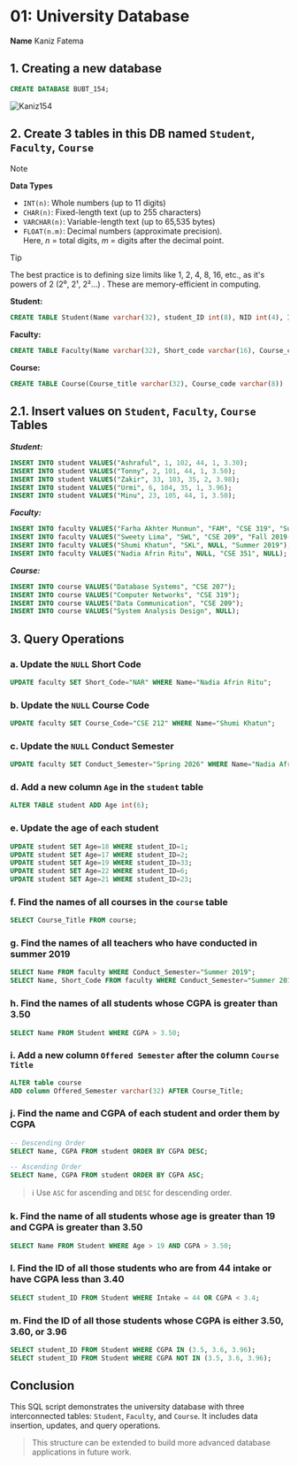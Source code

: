 # 01: University Database
**Name** Kaniz Fatema  

## 1. Creating a new database

```sql
CREATE DATABASE BUBT_154;
```
![Kaniz154](images/1.png)

## 2. Create 3 tables in this DB named `Student`, `Faculty`, `Course`

> [!NOTE]
> **Data Types**
> 
> - `INT(n)`: Whole numbers (up to 11 digits)
> - `CHAR(n)`: Fixed-length text (up to 255 characters)
> - `VARCHAR(n)`: Variable-length text (up to 65,535 bytes)
> - `FLOAT(n.m)`: Decimal numbers (approximate precision).  
>   Here, *n* = total digits, *m* = digits after the decimal point.

> [!TIP]
> The best practice is to defining size limits like 1, 2, 4, 8, 16, etc., as it's powers of 2 (2⁰, 2¹, 2²...) . These are memory-efficient in computing.

**Student:** 

```sql
CREATE TABLE Student(Name varchar(32), student_ID int(8), NID int(4), Intake int(2), section int(2), CGPA float(3.2))
```
**Faculty:** 
```sql
CREATE TABLE Faculty(Name varchar(32), Short_code varchar(16), Course_code varchar(16), Conduct_semester varchar(32))
```
**Course:** 
```sql
CREATE TABLE Course(Course_title varchar(32), Course_code varchar(8))
```
## 2.1. Insert values on `Student`, `Faculty`, `Course` Tables
***Student:***
```sql
INSERT INTO student VALUES("Ashraful", 1, 102, 44, 1, 3.30);
INSERT INTO student VALUES("Tonny", 2, 101, 44, 1, 3.50);
INSERT INTO student VALUES("Zakir", 33, 103, 35, 2, 3.98);
INSERT INTO student VALUES("Urmi", 6, 104, 35, 1, 3.96);
INSERT INTO student VALUES("Minu", 23, 105, 44, 1, 3.50);
```
***Faculty:***
```sql
INSERT INTO faculty VALUES("Farha Akhter Munmun", "FAM", "CSE 319", "Summer 2019");
INSERT INTO faculty VALUES("Sweety Lima", "SWL", "CSE 209", "Fall 2019-20");
INSERT INTO faculty VALUES("Shumi Khatun", "SKL", NULL, "Summer 2019");
INSERT INTO faculty VALUES("Nadia Afrin Ritu", NULL, "CSE 351", NULL);
```
***Course:***
```sql
INSERT INTO course VALUES("Database Systems", "CSE 207");
INSERT INTO course VALUES("Computer Networks", "CSE 319");
INSERT INTO course VALUES("Data Communication", "CSE 209");
INSERT INTO course VALUES("System Analysis Design", NULL);
```
## 3. Query Operations

### a. Update the `NULL` Short Code
```sql
UPDATE faculty SET Short_Code="NAR" WHERE Name="Nadia Afrin Ritu";
```
### b. Update the `NULL` Course Code

```sql
UPDATE faculty SET Course_Code="CSE 212" WHERE Name="Shumi Khatun";
```
### c. Update the `NULL` Conduct Semester

```sql
UPDATE faculty SET Conduct_Semester="Spring 2026" WHERE Name="Nadia Afrin Ritu";
```

### d. Add a new column `Age` in the `student` table

```sql
ALTER TABLE student ADD Age int(6);
```
### e. Update the age of each student

```sql
UPDATE student SET Age=18 WHERE student_ID=1;
UPDATE student SET Age=17 WHERE student_ID=2;
UPDATE student SET Age=19 WHERE student_ID=33;
UPDATE student SET Age=22 WHERE student_ID=6;
UPDATE student SET Age=21 WHERE student_ID=23;
```
### f. Find the names of all courses in the `course` table

```sql
SELECT Course_Title FROM course;
```

### g. Find the names of all teachers who have conducted in summer 2019

```sql
SELECT Name FROM faculty WHERE Conduct_Semester="Summer 2019";
SELECT Name, Short_Code FROM faculty WHERE Conduct_Semester="Summer 2019";
```
### h. Find the names of all students whose CGPA is greater than 3.50

```sql
SELECT Name FROM Student WHERE CGPA > 3.50;
```
### i. Add a new column `Offered Semester` after the column `Course Title`

```sql
ALTER table course
ADD column Offered_Semester varchar(32) AFTER Course_Title;
```
### j. Find the name and CGPA of each student and order them by CGPA

```sql
-- Descending Order
SELECT Name, CGPA FROM student ORDER BY CGPA DESC;

-- Ascending Order
SELECT Name, CGPA FROM student ORDER BY CGPA ASC;
```
> ℹ️ Use `ASC` for ascending and `DESC` for descending order.

### k. Find the name of all students whose age is greater than 19 and CGPA is greater than 3.50

```sql
SELECT Name FROM Student WHERE Age > 19 AND CGPA > 3.50;
```
### l. Find the ID of all those students who are from 44 intake or have CGPA less than 3.40

```sql
SELECT student_ID FROM Student WHERE Intake = 44 OR CGPA < 3.4;
```

### m. Find the ID of all those students whose CGPA is either 3.50, 3.60, or 3.96

```sql
SELECT student_ID FROM Student WHERE CGPA IN (3.5, 3.6, 3.96);
SELECT student_ID FROM Student WHERE CGPA NOT IN (3.5, 3.6, 3.96);
```

## Conclusion

This SQL script demonstrates the university database with three interconnected tables: `Student`, `Faculty`, and `Course`. It includes data insertion, updates, and query operations. 

>This structure can be extended to build more advanced database applications in future work.
